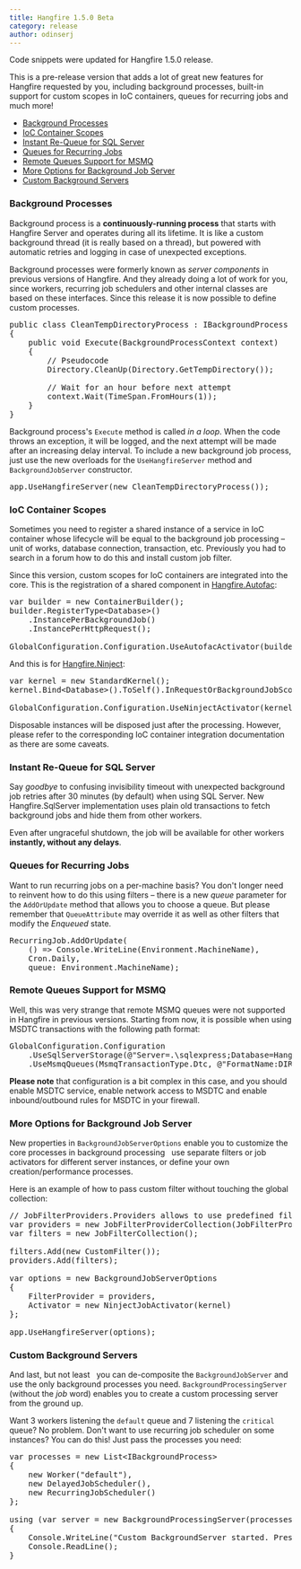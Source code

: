 ```yaml
---
title: Hangfire 1.5.0 Beta
category: release
author: odinserj
---
```


<div class="alert alert-info">
    Code snippets were updated for Hangfire 1.5.0 release.
</div>

This is a pre-release version that adds a lot of great new features for Hangfire requested by you, including background processes, built-in support for custom scopes in IoC containers, queues for recurring jobs and much more!

* <a href="#background-processes">Background Processes</a>
* <a href="#ioc-container-scopes">IoC Container Scopes</a>
* <a href="#instant-re-queue-for-sql-server">Instant Re-Queue for SQL Server</a>
* <a href="#queues-for-recurring-jobs">Queues for Recurring Jobs</a>
* <a href="#remote-queues-support-for-msmq">Remote Queues Support for MSMQ</a>
* <a href="#more-options-for-background-job-server">More Options for Background Job Server</a>
* <a href="#custom-background-servers">Custom Background Servers</a>

### Background Processes

Background process is a **continuously-running process** that starts with Hangfire Server and operates during all its lifetime. It is like a custom background thread (it is really based on a thread), but powered with automatic retries and logging in case of unexpected exceptions.

Background processes were formerly known as *server components* in previous versions of Hangfire. And they already doing a lot of work for you, since workers, recurring job schedulers and other internal classes are based on these interfaces. Since this release it is now possible to define custom processes.

<pre><span class="keywd">public</span> <span class="keywd">class</span> <span class="type">CleanTempDirectoryProcess</span> : <span class="type">IBackgroundProcess</span>
{
    <span class="keywd">public</span> <span class="keywd">void</span> Execute(<span class="type">BackgroundProcessContext</span> context)
    {
        <span class="comm">// Pseudocode</span>
        <span class="type">Directory</span>.CleanUp(<span class="type">Directory</span>.GetTempDirectory());
        
        <span class="comm">// Wait for an hour before next attempt</span>
        context.Wait(<span class="type">TimeSpan</span>.FromHours(1));
    }
}</pre>

Background process's `Execute` method is called *in a loop*. When the code throws an exception, it will be logged, and the next attempt will be made after an increasing delay interval. To include a new background job process, just use the new overloads for the `UseHangfireServer` method and `BackgroundJobServer` constructor.

<pre>app.UseHangfireServer(<span class="keywd">new</span> <span class="type">CleanTempDirectoryProcess</span>());</pre>

### IoC Container Scopes

Sometimes you need to register a shared instance of a service in IoC container whose lifecycle will be equal to the background job processing &ndash; unit of works, database connection, transaction, etc. Previously you had to search in a forum how to do this and install custom job filter. 

Since this version, custom scopes for IoC containers are integrated into the core. This is the registration of a shared component in [Hangfire.Autofac](https://github.com/HangfireIO/Hangfire.Autofac):

<pre><span class="keywd">var</span> builder = <span class="keywd">new</span> <span class="type">ContainerBuilder</span>();
builder.RegisterType&lt;<span class="type">Database</span>&gt;()
    .InstancePerBackgroundJob()
    .InstancePerHttpRequest();

<span class="type">GlobalConfiguration</span>.Configuration.UseAutofacActivator(builder.Build());</pre>

And this is for [Hangfire.Ninject](https://github.com/HangfireIO/Hangfire.Ninject):

<pre><span class="keywd">var</span> kernel = <span class="keywd">new</span> <span class="type">StandardKernel</span>();
kernel.Bind&lt;<span class="type">Database</span>&gt;().ToSelf().InRequestOrBackgroundJobScope();

<span class="type">GlobalConfiguration</span>.Configuration.UseNinjectActivator(kernel);</pre>

Disposable instances will be disposed just after the processing. However, please refer to the corresponding IoC container integration documentation as there are some caveats.

### Instant Re-Queue for SQL Server

Say *goodbye* to confusing invisibility timeout with unexpected background job retries after 30 minutes (by default) when using SQL Server. New Hangfire.SqlServer implementation uses plain old transactions to fetch background jobs and hide them from other workers. 

Even after ungraceful shutdown, the job will be available for other workers **instantly, without any delays**.

### Queues for Recurring Jobs

Want to run recurring jobs on a per-machine basis? You don't longer need to reinvent how to do this using filters &ndash; there is a new *queue* parameter for the `AddOrUpdate` method that allows you to choose a queue. But please remember that `QueueAttribute` may override it as well as other filters that modify the *Enqueued* state.

<pre><span class="type">RecurringJob</span>.AddOrUpdate(
    () => <span class="type">Console</span>.WriteLine(<span class="type">Environment</span>.MachineName), 
    <span class="type">Cron</span>.Daily, 
    queue: <span class="type">Environment</span>.MachineName);</pre>

### Remote Queues Support for MSMQ

Well, this was very strange that remote MSMQ queues were not supported in Hangfire in previous versions. Starting from now, it is possible when using MSDTC transactions with the following path format:

<pre><span class="type">GlobalConfiguration</span>.Configuration
    .UseSqlServerStorage(<span class="string">@"Server=.\sqlexpress;Database=Hangfire.Sample;Trusted_Connection=True;"</span>)
    .UseMsmqQueues(<span class="type">MsmqTransactionType</span>.Dtc, <span class="string">@"FormatName:DIRECT=OS:server\hangfire-{0}"</span>, <span class="string">"default"</span>, <span class="string">"critical"</span>);</pre>

**Please note** that configuration is a bit complex in this case, and you should enable MSDTC service, enable network access to MSDTC and enable inbound/outbound rules for MSDTC in your firewall.

### More Options for Background Job Server

New properties in `BackgroundJobServerOptions` enable you to customize the core processes in background processing &nbsp; use separate filters or job activators for different server instances, or define your own creation/performance processes. 

Here is an example of how to pass custom filter without touching the global collection:

<pre><span class="comm">// JobFilterProviders.Providers allows to use predefined filter collections</span>
<span class="keywd">var</span> providers = <span class="keywd">new</span> <span class="type">JobFilterProviderCollection</span>(<span class="type">JobFilterProviders</span>.Providers);
<span class="keywd">var</span> filters = <span class="keywd">new</span> <span class="type">JobFilterCollection</span>();

filters.Add(<span class="keywd">new</span> <span class="type">CustomFilter</span>());
providers.Add(filters);

<span class="keywd">var</span> options = <span class="keywd">new</span> <span class="type">BackgroundJobServerOptions</span>
{
    FilterProvider = providers,
    Activator = <span class="keywd">new</span> <span class="type">NinjectJobActivator</span>(kernel)
};

app.UseHangfireServer(options);</pre>

### Custom Background Servers

And last, but not least &nbsp; you can de-composite the `BackgroundJobServer` and use the only background processes you need. `BackgroundProcessingServer` (without the *job* word) enables you to create a custom processing server from the ground up. 

Want 3 workers listening the `default` queue and 7 listening the `critical` queue? No problem. Don't want to use recurring job scheduler on some instances? You can do this! Just pass the processes you need:

<pre><span class="keywd">var</span> processes = <span class="keywd">new</span> <span class="type">List</span>&lt;<span class="type">IBackgroundProcess</span>&gt;
{
    <span class="keywd">new</span> <span class="type">Worker</span>(<span class="string">"default"</span>),
    <span class="keywd">new</span> <span class="type">DelayedJobScheduler</span>(),
    <span class="keywd">new</span> <span class="type">RecurringJobScheduler</span>()
};

<span class="keywd">using</span> (<span class="keywd">var</span> server = <span class="keywd">new</span> <span class="type">BackgroundProcessingServer</span>(processes))
{
    <span class="type">Console</span>.WriteLine(<span class="string">"Custom BackgroundServer started. Press ENTER to exit..."</span>);
    <span class="type">Console</span>.ReadLine();
}</pre>
